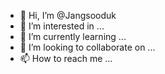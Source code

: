 - 👋 Hi, I’m @Jangsooduk
- 👀 I’m interested in ...
- 🌱 I’m currently learning ...
- 💞️ I’m looking to collaborate on ...
- 📫 How to reach me ...

<!---
Jangsooduk/Jangsooduk is a ✨ special ✨ repository because its `README.md` (this file) appears on your GitHub profile.
You can click the Preview link to take a look at your changes.
--->

